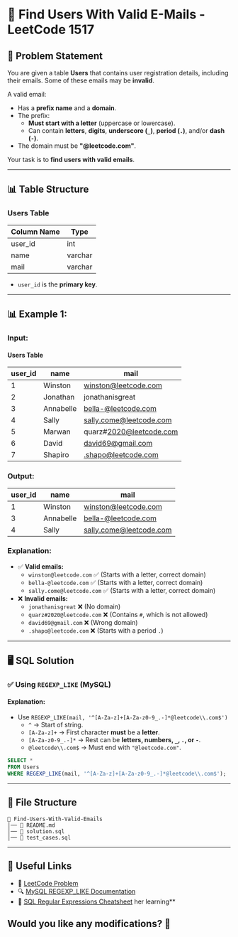 # 📩 Find Users With Valid E-Mails - LeetCode 1517

## 📌 Problem Statement
You are given a table **Users** that contains user registration details, including their emails. Some of these emails may be **invalid**.

A valid email:
- Has a **prefix name** and a **domain**.
- The prefix:
  - **Must start with a letter** (uppercase or lowercase).
  - Can contain **letters**, **digits**, **underscore (`_`)**, **period (`.`)**, and/or **dash (`-`)**.
- The domain must be **"@leetcode.com"**.

Your task is to **find users with valid emails**.

---

## 📊 Table Structure

### **Users Table**
| Column Name | Type    |
| ----------- | ------- |
| user_id     | int     |
| name        | varchar |
| mail        | varchar |

- `user_id` is the **primary key**.

---

## 📊 Example 1:

### **Input:**
#### **Users Table**
| user_id | name      | mail                    |
| ------- | --------- | ----------------------- |
| 1       | Winston   | winston@leetcode.com    |
| 2       | Jonathan  | jonathanisgreat         |
| 3       | Annabelle | bella-@leetcode.com     |
| 4       | Sally     | sally.come@leetcode.com |
| 5       | Marwan    | quarz#2020@leetcode.com |
| 6       | David     | david69@gmail.com       |
| 7       | Shapiro   | .shapo@leetcode.com     |

### **Output:**
| user_id | name      | mail                    |
| ------- | --------- | ----------------------- |
| 1       | Winston   | winston@leetcode.com    |
| 3       | Annabelle | bella-@leetcode.com     |
| 4       | Sally     | sally.come@leetcode.com |

### **Explanation:**
- ✅ **Valid emails:**
  - `winston@leetcode.com` ✅ (Starts with a letter, correct domain)
  - `bella-@leetcode.com` ✅ (Starts with a letter, correct domain)
  - `sally.come@leetcode.com` ✅ (Starts with a letter, correct domain)
- ❌ **Invalid emails:**
  - `jonathanisgreat` ❌ (No domain)
  - `quarz#2020@leetcode.com` ❌ (Contains `#`, which is not allowed)
  - `david69@gmail.com` ❌ (Wrong domain)
  - `.shapo@leetcode.com` ❌ (Starts with a period `.`)

---

## 🖥 SQL Solution

### ✅ **Using `REGEXP_LIKE` (MySQL)**
#### **Explanation:**
- Use `REGEXP_LIKE(mail, '^[A-Za-z]+[A-Za-z0-9_.-]*@leetcode\\.com$')`
  - `^` → Start of string.
  - `[A-Za-z]+` → First character **must** be a **letter**.
  - `[A-Za-z0-9_.-]*` → Rest can be **letters, numbers, `_`, `.`, or `-`**.
  - `@leetcode\\.com$` → Must end with `"@leetcode.com"`.

```sql
SELECT *
FROM Users
WHERE REGEXP_LIKE(mail, '^[A-Za-z]+[A-Za-z0-9_.-]*@leetcode\\.com$');
```

---

## 📁 File Structure
```
📂 Find-Users-With-Valid-Emails
│── 📜 README.md
│── 📜 solution.sql
│── 📜 test_cases.sql
```

---

## 🔗 Useful Links
- 📖 [LeetCode Problem](https://leetcode.com/problems/find-users-with-valid-e-mails/)
- 🔍 [MySQL REGEXP_LIKE Documentation](https://dev.mysql.com/doc/refman/8.0/en/regexp.html)
- 📝 [SQL Regular Expressions Cheatsheet](https://www.w3schools.com/sql/sql_regex.asp)
her learning**  
## Would you like any modifications? 🚀